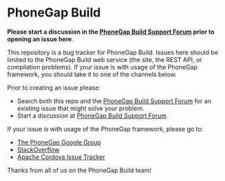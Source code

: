 PhoneGap Build 
=====

**Please start a discussion in the [PhoneGap Build Support Forum](http://community.phonegap.com) prior to opening an issue here**.

This repository is a bug tracker for PhoneGap Build. Issues here should be limited to the PhoneGap Build web service (the site, the REST API, or compilation problems). If your issue is with usage of the PhoneGap framework, you should take it to one of the channels below.

Prior to creating an issue please:
- Search both this repo and the [PhoneGap Build Support Forum](http://community.phonegap.com) for an existing issue that might solve your problem.
- Start a discussion at [PhoneGap Build Support Forum](http://community.phonegap.com)

If your issue is with usage of the PhoneGap framework, please go to:
- [The PhoneGap Google Group](http://groups.google.com/group/phonegap)
- [StackOverflow](http://www.stackoverflow.com)
- [Apache Cordova Issue Tracker](https://issues.apache.org/jira/browse/CB)

Thanks from all of us on the PhoneGap Build team!

